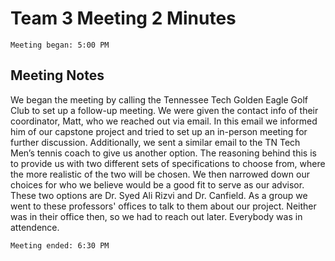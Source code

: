 # Team 3 Meeting 2 Minutes 

	Meeting began: 5:00 PM 

## Meeting Notes
We began the meeting by calling the Tennessee Tech Golden Eagle Golf Club to set up a follow-up meeting. 
We were given the contact info of their coordinator, Matt, who we reached out via email.
In this email we informed him of our capstone project and tried to set up an in-person meeting for further discussion. 
Additionally, we sent a similar email to the TN Tech Men’s tennis coach to give us another option. 
The reasoning behind this is to provide us with two different sets of specifications to choose from, where the more 
realistic of the two will be chosen. We then narrowed down our choices for who we believe would be a good fit to serve as our advisor. 
These two options are Dr. Syed Ali Rizvi and Dr. Canfield. As a group we went to these professors' offices to talk to them about our 
project. Neither was in their office then, so we had to reach out later. Everybody was in attendence.


	Meeting ended: 6:30 PM 
